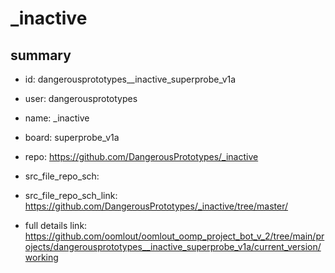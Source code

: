 # _inactive
 
## summary 
* id: dangerousprototypes__inactive_superprobe_v1a
* user: dangerousprototypes
* name: _inactive
* board: superprobe_v1a
* repo: https://github.com/DangerousPrototypes/_inactive



* src_file_repo_sch: 
* src_file_repo_sch_link: https://github.com/DangerousPrototypes/_inactive/tree/master/
* full details link: https://github.com/oomlout/oomlout_oomp_project_bot_v_2/tree/main/projects/dangerousprototypes__inactive_superprobe_v1a/current_version/working  







